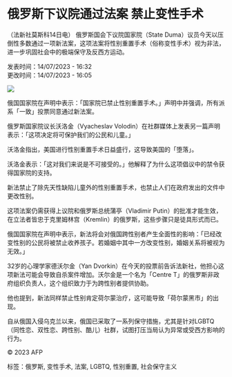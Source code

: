 # 俄罗斯下议院通过法案 禁止变性手术

（法新社莫斯科14日电） 俄罗斯国会下议院国家院（State Duma）议员今天以压倒性多数通过一项新法案，这项法案将性别重置手术（俗称变性手术）视为非法，进一步巩固社会中的极端保守及反西方运动。

发表时间：14/07/2023 - 16:32  
更改时间：14/07/2023 - 16:05  

![](https://s.rfi.fr/media/display/020b8dae-e6c1-11ee-a196-005056bfb2b6/w:980/p:16x9/img-default-RFI.jpg)

俄国国家院在声明中表示：「国家院已禁止性别重置手术。」声明中并强调，所有派系「一致」投票同意通过新法案。

俄罗斯国家院议长沃洛金（Vyacheslav Volodin）在社群媒体上发表另一篇声明表示：「这项决定将可保护我们的公民和儿童。」

沃洛金指出，美国进行性别重置手术日益盛行，这导致美国的「堕落」。

沃洛金表示：「这对我们来说是不可接受的。」他解释了为什么这项倡议中的禁令获得国家院的支持。

新法禁止了除先天性缺陷儿童外的性别重置手术，也禁止人们在政府发出的文件中更改性别。

这项法案仍需获得上议院和俄罗斯总统蒲亭（Vladimir Putin）的批准才能生效，在立法者皆忠于克里姆林宫（Kremlin）的俄罗斯，这些步骤只是徒具形式而已。

俄国国家院在声明中表示，新法将会对俄国跨性别者产生全面性的影响：「已经改变性别的公民将被禁止收养孩子。若婚姻中其中一方改变性别，婚姻关系将被视为无效。」

32岁的心理学家德沃尔金（Yan Dvorkin）在今天的投票前告诉法新社，他担心这项新法可能会导致自杀案件增加。沃尔金是一个名为「Centre T」的俄罗斯非政府组织负责人，这个组织致力于为跨性别者提供协助。

他也提到，新法同样禁止性别肯定荷尔蒙治疗，这可能导致「荷尔蒙黑市」的出现。

自从俄国入侵乌克兰以来，俄国已采取了一系列保守措施，尤其是针对LGBTQ（同性恋、双性恋、跨性别、酷儿）社群，试图打压当局认为异常或受西方影响的行为。

© 2023 AFP

标签：俄罗斯, 变性手术, 法案, LGBTQ, 性别重置, 社会保守主义